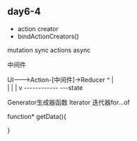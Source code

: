 ## day6-4
* action creator
* bindActionCreators()


mutation
    sync
actions
    async


中间件


UI--->Action-[中间件]->Reducer
 ^                      |  
 |                      |
 |                      v
 ------------       ---state



 Generator生成器函数
 Iterator 迭代器for...of

 function* getData(){

 }